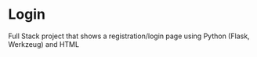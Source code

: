 # Login
Full Stack project that shows a registration/login page using Python (Flask, Werkzeug) and HTML
